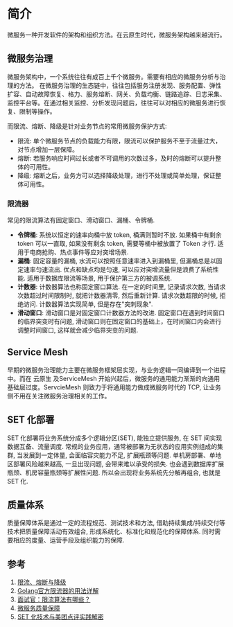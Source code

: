 # 简介
微服务一种开发软件的架构和组织方法。在云原生时代，微服务架构越来越流行。

## 微服务治理
微服务架构中，一个系统往往有成百上千个微服务。需要有相应的微服务分析与治理的方法。
在微服务治理的生态链中，往往包括服务注册发现、服务配置、弹性扩容、自动故障恢复、格力、服务熔断、网关、负载均衡、链路追踪、日志采集、监控平台等。在通过相关监控、分析发现问题后，往往可以对相应的微服务进行恢复、限制等操作。

而限流、熔断、降级是针对业务节点的常用微服务保护方式:
- 限流: 单个微服务节点的负载能力有限，限流可以保护服务不至于流量过大，对节点增加一层保障。
- 熔断: 若服务响应时间过长或者不可调用的次数过多，及时的熔断可以提升整体的可用性。
- 降级: 熔断之后，业务方可以选择降级处理，进行不处理或简单处理，保证整体可用性。


### 限流器
常见的限流算法有固定窗口、滑动窗口、漏桶、令牌桶.
- **令牌桶**: 系统以恒定的速率向桶中放 token, 桶满则暂时不放. 如果桶中有剩余 token 可以一直取, 如果没有剩余 token, 需要等桶中被放置了 Token 才行. 适用于电商抢购、热点事件等应对突增场景.
- **漏桶**: 固定容量的漏桶, 水流可以按照任意速率进入到漏桶里, 但漏桶总是以固定速率匀速流出. 优点和缺点均是匀速, 可以应对突增流量但是浪费了系统性能. 适用于数据库限流等场景, 用于保护第三方的被调系统.
- **计数器**: 计数器算法也称固定窗口算法. 在一定的时间里, 记录请求次数, 当请求次数超过时间限制时, 就把计数器清零, 然后重新计算. 请求次数超限的时候, 拒绝访问. 计数器算法实现简单, 但是存在"突刺现象".
- **滑动窗口**: 滑动窗口是对固定窗口计数器方法的改进. 固定窗口在遇到时间窗口的临界突变时有问题, 滑动窗口则在固定窗口的基础上，在时间窗口内会进行调整时间窗口, 这样就会减少临界突变的问题.


## Service Mesh
早期的微服务治理能力主要在微服务框架层实现，与业务逻辑一同编译到一个进程中。而在 云原生 及ServiceMesh 开始兴起后，微服务的通用能力渐渐的向通用基础层过度。ServcieMesh 则致力于将通用能力做成微服务时代的 TCP, 让业务侧不用在关注微服务治理相关的工作。

## SET 化部署
SET 化部署将业务系统分成多个逻辑分区(SET), 能独立提供服务, 在 SET 间实现数据互备、流量调度. 常规的业务应用，通常被部署为无状态的应用实例组成的集群, 当发展到一定体量, 会面临容灾能力不足, 扩展瓶颈等问题. 单机房部署、单地区部署风险越来越高, 一旦出现问题, 会带来难以承受的损失. 也会遇到数据库扩展瓶颈、机房容量瓶颈等扩展性问题. 所以会出现将业务系统先分解再组合, 也就是 SET 化.

## 质量体系
质量保障体系是通过一定的流程规范、测试技术和方法, 借助持续集成/持续交付等技术把质量保障活动有效组合, 形成系统化、标准化和规范化的保障体系. 同时需要相应的度量、运营手段及组织能力的保障.

## 参考
1. [限流、熔断与降级](https://xie.infoq.cn/article/2593d1a3b9e1e06cac6502c4f)
2. [Golang官方限流器的用法详解](https://juejin.cn/post/6981291908291100680)
3. [面试官：限流算法有哪些？](https://zhuanlan.zhihu.com/p/607749980)
4. [微服务质量保障](https://learn.lianglianglee.com/专栏/微服务质量保障%2020%20讲-完/00%20开篇词%20%20既往不恋，当下不杂，未来不迎.md)
5. [SET 化技术与美团点评实践解密](https://www.infoq.cn/article/edktgbzgi9q13dczo50a)